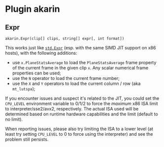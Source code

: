 Plugin akarin
=============

Expr
----

`akarin.Expr(clip[] clips, string[] expr[, int format])`

This works just like [`std.Expr`](http://www.vapoursynth.com/doc/functions/expr.html) (esp. with the same SIMD JIT support on x86 hosts), with the following additions:
- use `x.PlaneStatsAverage` to load the `PlaneStatsAverage` frame property of the current frame in the given clip `x`. Any scalar numerical frame properties can be used;
- use the `N` operator to load the current frame number;
- use the `X` and `Y` operators to load the current column / row (aka `mt_lutspa`);

If you encounter issues and suspect it's related to the JIT, you could set the `CPU_LEVEL` environment variable to 0/1/2 to force the *maximum* x86 ISA limit to interpreter/sse2/avx2, respectively. The actual ISA used will be determined based on runtime hardware capabilities and the limit (default to no limit).

When reporting issues, please also try limiting the ISA to a lower level (at least try setting `CPU_LEVEL` to 0 to force using the interpreter) and see the problem still persists.

